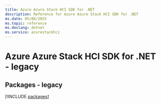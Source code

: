 ```yaml
---
title: Azure Azure Stack HCI SDK for .NET
description: Reference for Azure Azure Stack HCI SDK for .NET
ms.date: 05/06/2025
ms.topic: reference
ms.devlang: dotnet
ms.service: azurestackhci
---
```

# Azure Azure Stack HCI SDK for .NET - legacy
## Packages - legacy
[!INCLUDE [packages](azure-stack-hci-index.md)]